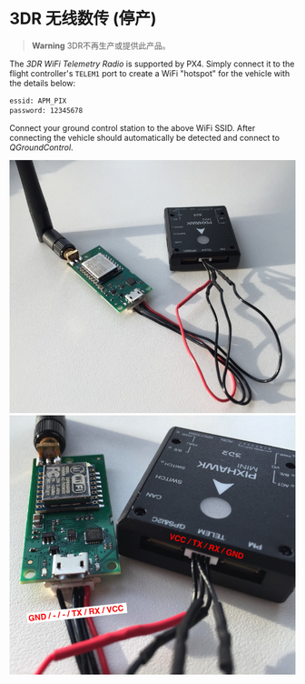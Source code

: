 # 3DR 无线数传 (停产)

> **Warning** 3DR不再生产或提供此产品。

The *3DR WiFi Telemetry Radio* is supported by PX4. Simply connect it to the flight controller's `TELEM1` port to create a WiFi "hotspot" for the vehicle with the details below:

```sh
essid: APM_PIX
password: 12345678
```

Connect your ground control station to the above WiFi SSID. After connecting the vehicle should automatically be detected and connect to *QGroundControl*.

![3DR Wifi Telemetry Radio 1](../../assets/hardware/telemetry/3dr_telemetry_wifi_1.jpg) ![3DR Wifi Telemetry Radio 2](../../assets/hardware/telemetry/3dr_telemetry_wifi_2.jpg)